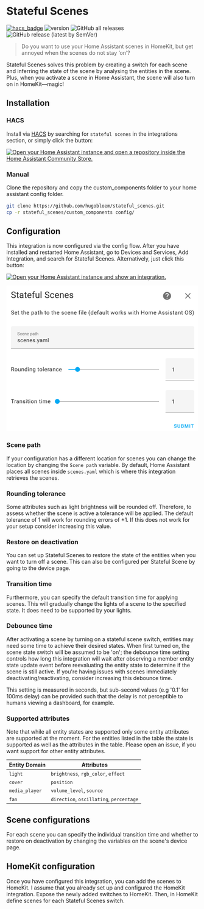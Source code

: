 # Stateful Scenes
[![hacs_badge](https://img.shields.io/badge/HACS-Default-gren.svg)](https://github.com/custom-components/hacs)
![version](https://img.shields.io/github/v/release/hugobloem/stateful_scenes)
![GitHub all releases](https://img.shields.io/github/downloads/hugobloem/stateful_scenes/total)
![GitHub release (latest by SemVer)](https://img.shields.io/github/downloads/hugobloem/stateful_scenes/latest/total)

> Do you want to use your Home Assistant scenes in HomeKit, but get annoyed when the scenes do not stay ‘on’?

Stateful Scenes solves this problem by creating a switch for each scene and inferring the state of the scene by analysing the entities in the scene. Plus, when you activate a scene in Home Assistant, the scene will also turn on in HomeKit—magic!

## Installation
### HACS
Install via [HACS](https://hacs.xyz) by searching for `stateful scenes` in the integrations section, or simply click the button:

[![Open your Home Assistant instance and open a repository inside the Home Assistant Community Store.](https://my.home-assistant.io/badges/hacs_repository.svg)](https://my.home-assistant.io/redirect/hacs_repository/?owner=hugobloem&repository=stateful_scenes&category=integration)

### Manual
Clone the repository and copy the custom_components folder to your home assistant config folder.

```bash
git clone https://github.com/hugobloem/stateful_scenes.git
cp -r stateful_scenes/custom_components config/
```

## Configuration
This integration is now configured via the config flow. After you have installed and restarted Home Assistant, go to Devices and Services, Add Integration, and search for Stateful Scenes. Alternatively, just click this button:

[![Open your Home Assistant instance and show an integration.](https://my.home-assistant.io/badges/integration.svg)](https://my.home-assistant.io/redirect/integration/?domain=stateful_scenes)

![Config flow screenshot](media/config-flow.png)

### Scene path
If your configuration has a different location for scenes you can change the location by changing the `Scene path` variable. By default, Home Assistant places all scenes inside `scenes.yaml` which is where this integration retrieves the scenes.

### Rounding tolerance
Some attributes such as light brightness will be rounded off. Therefore, to assess whether the scene is active a tolerance will be applied. The default tolerance of 1 will work for rounding errors of ±1. If this does not work for your setup consider increasing this value.

### Restore on deactivation
You can set up Stateful Scenes to restore the state of the entities when you want to turn off a scene. This can also be configured per Stateful Scene by going to the device page.

### Transition time
Furthermore, you can specify the default transition time for applying scenes. This will gradually change the lights of a scene to the specified state. It does need to be supported by your lights.

### Debounce time

After activating a scene by turning on a stateful scene switch, entities may need some time to achieve their desired states. When first turned on, the scene state switch will be assumed to be 'on'; the debounce time setting controls how long this integration will wait after observing a member entity state update event before reevaluating the entity state to determine if the scene is still active. If you're having issues with scenes immediately deactivating/reactivating, consider increasing this debounce time.

This setting is measured in seconds, but sub-second values (e.g '0.1' for 100ms delay) can be provided such that the delay is not perceptible to humans viewing a dashboard, for example.

### Supported attributes
Note that while all entity states are supported only some entity attributes are supported at the moment. For the entities listed in the table the state is supported as well as the attributes in the table. Please open an issue, if you want support for other entity attributes.

| Entity Domain  | Attributes                               |
|----------------|------------------------------------------|
| `light`        | `brightness`, `rgb_color`, `effect`      |
| `cover`        | `position`                               |
| `media_player` | `volume_level`, `source`                 |
| `fan`          | `direction`, `oscillating`, `percentage` |


## Scene configurations
For each scene you can specify the individual transition time and whether to restore on deactivation by changing the variables on the scene's device page.


## HomeKit configuration
Once you have configured this integration, you can add the scenes to HomeKit. I assume that you already set up and configured the HomeKit integration. Expose the newly added switches to HomeKit. Then, in HomeKit define scenes for each Stateful Scenes switch.
